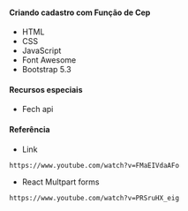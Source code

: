 #### Criando cadastro com Função de Cep

* HTML
* CSS
* JavaScript
* Font Awesome
* Bootstrap 5.3

#### Recursos especiais

* Fech api

#### Referência
* Link
```
https://www.youtube.com/watch?v=FMaEIVdaAFo
```

* React Multpart forms
```
https://www.youtube.com/watch?v=PRSruHX_eig
```